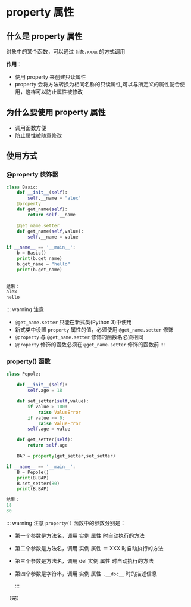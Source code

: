 # property 属性

## 什么是 property 属性

对象中的某个函数，可以通过 `对象.xxxx` 的方式调用

**作用**：
+ 使用 property 来创建只读属性
+ property 会将方法转换为相同名称的只读属性,可以与所定义的属性配合使用，这样可以防止属性被修改



## 为什么要使用 property 属性

+ 调用函数方便
+ 防止属性被随意修改


## 使用方式

### @property 装饰器

```python
class Basic:
    def __init__(self):
        self.__name = "alex"
    @property
    def get_name(self):
        return self.__name

    @get_name.setter
    def get_name(self,value):
        self.__name = value

if __name__ == '__main__':
    b = Basic()
    print(b.get_name)
    b.get_name = "hello"
    print(b.get_name)
    
    
结果：
alex
hello
```

::: warning 注意

+  `@get_name.setter` 只能在新式类(Python 3)中使用
+  新式类中设置 `property` 属性的值，必须使用 `@get_name.setter` 修饰
+  `@property` 与 `@get_name.setter` 修饰的函数名必须相同
+  `@property` 修饰的函数必须在 `@get_name.setter` 修饰的函数前
:::

### property() 函数

```python
class Pepole:

    def __init__(self):
        self.age = 18

    def set_setter(self,value):
        if value > 100:
            raise ValueError
        if value <= 0:
            raise ValueError
        self.age = value

    def get_setter(self):
        return self.age

    BAP = property(get_setter,set_setter)

if __name__ == '__main__':
    B = Pepole()
    print(B.BAP)
    B.set_setter(80)
    print(B.BAP)

结果：
18
80
```
::: warning 注意
`property()` 函数中的参数分别是：
+ 第一个参数是方法名，调用 实例.属性 时自动执行的方法

+ 第二个参数是方法名，调用 实例.属性 ＝ XXX 时自动执行的方法

+ 第三个参数是方法名，调用 del 实例.属性 时自动执行的方法

+ 第四个参数是字符串，调用 实例.属性 `.__doc__` 时的描述信息

  :::

（完）